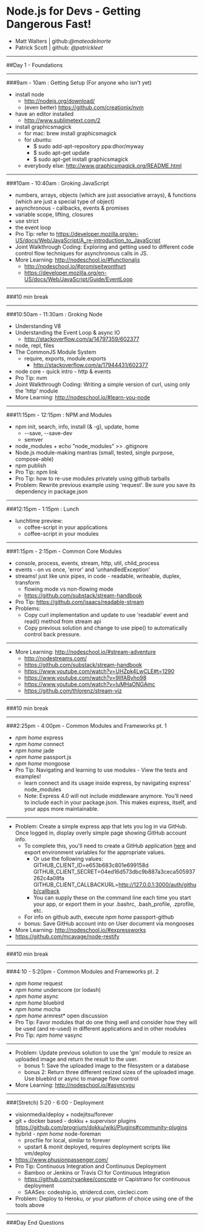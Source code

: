 Node.js for Devs - Getting Dangerous Fast!
==========================================
- Matt Walters  | github:_@mateodelnorte_
- Patrick Scott | github: _@patrickleet_

---

##Day 1 - Foundations

---

###9am - 10am : Getting Setup (For anyone who isn't yet)
- install node
  - http://nodejs.org/download/
  - (even better) https://github.com/creationix/nvm
- have an editor installed
  - http://www.sublimetext.com/2
- install graphicsmagick
  - for mac: brew install graphicsmagick
  - for ubuntu:
    - $ sudo add-apt-repository ppa:dhor/myway
    - $ sudo apt-get update
    - $ sudo apt-get install graphicsmagick
  - everybody else: http://www.graphicsmagick.org/README.html

---

###10am - 10:40am : Groking JavaScript
- numbers, arrays, objects (which are just associative arrays), & functions (which are just a special type of object)
- asynchronous - callbacks, events & promises
- variable scope, lifting, closures 
- use strict
- the event loop 
- Pro Tip: refer to https://developer.mozilla.org/en-US/docs/Web/JavaScript/A_re-introduction_to_JavaScript
- Joint Walkthrough Coding:  Exploring and getting used to different code control flow techniques for asynchronous calls in JS. 
- More Learning: http://nodeschool.io/#functionaljs
  - http://nodeschool.io/#promiseitwonthurt
  - https://developer.mozilla.org/en-US/docs/Web/JavaScript/Guide/EventLoop

---

###10 min break 

---

###10:50am - 11:30am : Groking Node
- Understanding V8
- Understanding the Event Loop & async IO
  - http://stackoverflow.com/a/14797359/602377
- node, repl, files
- The CommonJS Module System
  - require, exports, module.exports
    - http://stackoverflow.com/a/17944431/602377
- node core - quick intro - http & events
- Pro Tip: nvm
- Joint Walkthrough Coding: Writing a simple version of curl, using only the 'http' module
- More Learning: http://nodeschool.io/#learn-you-node

---

###11:15pm - 12:15pm : NPM and Modules
- npm init, search, info, install (& -g), update, home
  - --save, --save-dev
  - semver
- node\_modules + echo "node_modules" >> .gitignore
- Node.js module-making mantras (small, tested, single purpose, compose-able)
- npm publish
- Pro Tip: npm link
- Pro Tip: how to re-use modules privately using github tarballs
- Problem: Rewrite previous example using 'request'. Be sure you save its dependency in package.json

---

###12:15pm - 1:15pm : Lunch 
- lunchtime preview: 
  - coffee-script in your applications
  - coffee-script in your modules

---

###1:15pm - 2:15pm - Common Core Modules
- console, process, events, stream, http, util, child_process
- events - on vs once, 'error' and 'unhandledException'
- streams! just like unix pipes, in code - readable, writeable, duplex, transform
  - flowing mode vs non-flowing mode
  - https://github.com/substack/stream-handbook
- Pro Tip: https://github.com/isaacs/readable-stream
- Problems: 
  - Copy curl implementation and update to use 'readable' event and read() method from stream api
  - Copy previous solution and change to use pipe() to automatically control back pressure. 

---

- More Learning:  http://nodeschool.io/#stream-adventure
  - http://nodestreams.com/
  - https://github.com/substack/stream-handbook
  - https://www.youtube.com/watch?v=UHZpk4LwCLE#t=1290
  - https://www.youtube.com/watch?v=9llfAByho98
  - https://www.youtube.com/watch?v=IuMHaONGAmc
  - https://github.com/thlorenz/stream-viz

---

###10 min break

---

###2:25pm - 4:00pm - Common Modules and Frameworks pt. 1
- _npm home_ express
- _npm home_ connect
- _npm home_ jade
- _npm home_ passport.js
- _npm home_ mongoose
- Pro Tip: Navigating and learning to use modules - View the tests and examples!
  - learn connect and its usage inside express, by navigating express' node_modules
  - Note: Express 4.0 will not include middleware anymore. You'll need to include each in your package.json. This makes express, itself, and your apps more maintainable.

---

- Problem: Create a simple express app that lets you log in via GitHub. Once logged in, display overly simple page showing GitHub account info. 
  - To complete this, you'll need to create a GitHub application [here](https://github.com/settings/applications/new) and export environment variables for the appropriate values.
    - Or use the following values: GITHUB_CLIENT_ID=e653b683c801e699158d GITHUB_CLIENT_SECRET=04ed16d573dbc9b887a3ceca505937262c4a08fa GITHUB_CLIENT_CALLBACKURL=http://127.0.0.1:3000/auth/github/callback 
    - You can supply these on the command line each time you start your app, or export them in your .bashrc, .bash_profile, .zprofile, etc.
  - For info on github auth, execute _npm home_ passport-github
  - bonus: Save GitHub account into on User document via mongooses
- More Learning: http://nodeschool.io/#expressworks
- https://github.com/mcavage/node-restify

---

###10 min break

---

###4:10 - 5:20pm - Common Modules and Frameworks pt. 2
- _npm home_ request
- _npm home_ underscore (or lodash)
- _npm home_ async
- _npm home_ bluebird
- _npm home_ mocha
- _npm home_ armrest* open discussion
- Pro Tip: Favor modules that do one thing well and consider how they will be used (and re-used) in different applications and in other modules
- Pro Tip: _npm home_ vasync

---

- Problem: Update previous solution to use the 'gm' module to resize an uploaded image and return the result to the user. 
  - bonus 1: Save the uploaded image to the filesystem or a database
  - bonus 2: Return three different resized sizes of the uploaded image. Use bluebird or async to manage flow control
- More Learning: http://nodeschool.io/#asyncyou

---

###(Stretch) 5:20 - 6:00 - Deployment 
- visionmedia/deploy + nodejitsu/forever
- git + docker based - dokku + supervisor plugins https://github.com/progrium/dokku/wiki/Plugins#community-plugins
- hybrid - _npm home_ node-foreman
  - procfile for local, similar to forever
  - upstart & monit deployed, requires deployment scripts like vm/deploy
- https://www.phusionpassenger.com/
- Pro Tip: Continuous Integration and Continuous Deployment
  - Bamboo or Jenkins or Travis CI for Continuous Integration
  - https://github.com/ryankee/concrete or Capistrano for continuous deployment
  - SAASes: codeship.io, stridercd.com, circleci.com 
- Problem: Deploy to Heroku, or your platform of choice using one of the tools above

---

###Day End Questions
